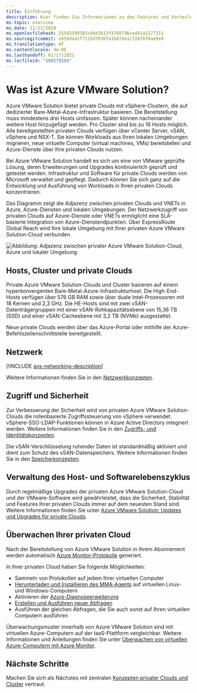 ```yaml
---
title: Einführung
description: Hier finden Sie Informationen zu den Features und Vorteilen von Azure VMware Solution für die Bereitstellung und Verwaltung VMware-basierter Workloads in Azure.
ms.topic: overview
ms.date: 11/11/2020
ms.openlocfilehash: 255d3599385c60d3b13f4769796ced41a1177311
ms.sourcegitcommit: e559daa1f7115d703bfa1b87da1cf267bf6ae9e8
ms.translationtype: HT
ms.contentlocale: de-DE
ms.lasthandoff: 02/17/2021
ms.locfileid: "100579284"
---
```

# <a name="what-is-azure-vmware-solution"></a>Was ist Azure VMware Solution?

Azure VMware Solution bietet private Clouds mit vSphere-Clustern, die auf dedizierter Bare-Metal-Azure-Infrastruktur basieren. Die Bereitstellung muss mindestens drei Hosts umfassen. Später können nacheinander weitere Host hinzugefügt werden. Pro Cluster sind bis zu 16 Hosts möglich.  Alle bereitgestellten privaten Clouds verfügen über vCenter Server, vSAN, vSphere und NSX-T. Sie können Workloads aus Ihren lokalen Umgebungen migrieren, neue virtuelle Computer (virtual machines, VMs) bereitstellen und Azure-Dienste über Ihre privaten Clouds nutzen.

Bei Azure VMware Solution handelt es sich um eine von VMware geprüfte Lösung, deren Erweiterungen und Upgrades kontinuierlich geprüft und getestet werden. Infrastruktur und Software für private Clouds werden von Microsoft verwaltet und gepflegt. Dadurch können Sie sich ganz auf die Entwicklung und Ausführung von Workloads in Ihren privaten Clouds konzentrieren. 

Das Diagramm zeigt die Adjazenz zwischen privaten Clouds und VNETs in Azure, Azure-Diensten und lokalen Umgebungen. Der Netzwerkzugriff von privaten Clouds auf Azure-Dienste oder VNETs ermöglicht eine SLA-basierte Integration von Azure-Dienstendpunkten. Über ExpressRoute Global Reach wird Ihre lokale Umgebung mit Ihrer privaten Azure VMware Solution-Cloud verbunden. 

![Abbildung: Adjazenz zwischen privater Azure VMware Solution-Cloud, Azure und lokaler Umgebung](./media/adjacency-overview-drawing-final.png)

## <a name="hosts-clusters-and-private-clouds"></a>Hosts, Cluster und private Clouds

Private Azure VMware Solution-Clouds und Cluster basieren auf einem hyperkonvergenten Bare-Metal-Azure-Infrastrukturhost. Die High-End-Hosts verfügen über 576 GB RAM sowie über duale Intel-Prozessoren mit 18 Kernen und 2,3 GHz. Die HE-Hosts sind mit zwei vSAN-Datenträgergruppen mit einer vSAN-Rohkapazitätsebene von 15,36 TB (SSD) und einer vSAN-Cacheebene mit 3,2 TB (NVMe) ausgestattet.

Neue private Clouds werden über das Azure-Portal oder mithilfe der Azure-Befehlszeilenschnittstelle bereitgestellt.

## <a name="networking"></a>Netzwerk

[!INCLUDE [avs-networking-description](includes/azure-vmware-solution-networking-description.md)]

Weitere Informationen finden Sie in den [Netzwerkkonzepten](concepts-networking.md).

## <a name="access-and-security"></a>Zugriff und Sicherheit

Zur Verbesserung der Sicherheit wird von privaten Azure VMware Solution-Clouds die rollenbasierte Zugriffssteuerung von vSphere verwendet. vSphere-SSO-LDAP-Funktionen können in Azure Active Directory integriert werden. Weitere Informationen finden Sie in den [Zugriffs- und Identitätskonzepten](concepts-identity.md).  

Die vSAN-Verschlüsselung ruhender Daten ist standardmäßig aktiviert und dient zum Schutz des vSAN-Datenspeichers. Weitere Informationen finden Sie in den [Speicherkonzepten](concepts-storage.md).

## <a name="host-and-software-lifecycle-maintenance"></a>Verwaltung des Host- und Softwarelebenszyklus

Durch regelmäßige Upgrades der privaten Azure VMware Solution-Cloud und der VMware-Software wird gewährleistet, dass die Sicherheit, Stabilität und Features Ihrer privaten Clouds immer auf dem neuesten Stand sind. Weitere Informationen finden Sie unter [Azure VMware Solution: Updates und Upgrades für private Clouds](concepts-upgrades.md).

## <a name="monitoring-your-private-cloud"></a>Überwachen Ihrer privaten Cloud

Nach der Bereitstellung von Azure VMware Solution in Ihrem Abonnement werden automatisch [Azure Monitor-Protokolle](../azure-monitor/overview.md) generiert. 

In Ihrer privaten Cloud haben Sie folgende Möglichkeiten:
- Sammeln von Protokollen auf jedem Ihrer virtuellen Computer
- [Herunterladen und Installieren des MMA-Agents](../azure-monitor/agents/log-analytics-agent.md#installation-options) auf virtuellen Linux- und Windows-Computern
- Aktivieren der [Azure-Diagnoseerweiterung](../azure-monitor/agents/diagnostics-extension-overview.md)
- [Erstellen und Ausführen neuer Abfragen](../azure-monitor/logs/data-platform-logs.md#log-queries)
- Ausführen der gleichen Abfragen, die Sie auch sonst auf Ihren virtuellen Computern ausführen

Überwachungsmuster innerhalb von Azure VMware Solution sind mit virtuellen Azure-Computern auf der IaaS-Plattform vergleichbar. Weitere Informationen und Anleitungen finden Sie unter [Überwachen von virtuellen Azure-Computern mit Azure Monitor](../azure-monitor/vm/monitor-vm-azure.md).

## <a name="next-steps"></a>Nächste Schritte

Machen Sie sich als Nächstes mit zentralen [Konzepten privater Clouds und Cluster](concepts-private-clouds-clusters.md) vertraut.

<!-- LINKS - external -->

<!-- LINKS - internal -->
[concepts-private-clouds-clusters]: ./concepts-private-clouds-clusters.md
